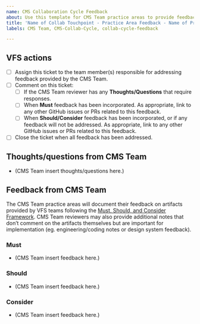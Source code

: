 ```yaml
---
name: CMS Collaboration Cycle Feedback
about: Use this template for CMS Team practice areas to provide feedback to teams going through the CMS Collaboration Cycle.
title: 'Name of Collab Touchpoint - Practice Area Feedback - Name of Project'
labels: CMS Team, CMS-Collab-Cycle, collab-cycle-feedback

---
```


## VFS actions
- [ ] Assign this ticket to the team member(s) responsible for addressing feedback provided by the CMS Team.
- [ ] Comment on this ticket:
  - [ ] If the CMS Team reviewer has any **Thoughts/Questions** that require responses.
  - [ ] When **Must** feedback has been incorporated. As appropriate, link to any other GitHub issues or PRs related to this feedback.
  - [ ] When **Should/Consider** feedback has been incorporated, or if any feedback will not be addressed. As appropriate, link to any other GitHub issues or PRs related to this feedback.
- [ ] Close the ticket when all feedback has been addressed.

## Thoughts/questions from CMS Team
- (CMS Team insert thoughts/questions here.)

## Feedback from CMS Team
The CMS Team practice areas will document their feedback on artifacts provided by VFS teams following the [Must, Should, and Consider Framework](https://depo-platform-documentation.scrollhelp.site/collaboration-cycle/must-should-and-consider-framework-for-feedback). CMS Team reviewers may also provide additional notes that don’t comment on the artifacts themselves but are important for implementation (eg. engineering/coding notes or design system feedback).

### Must
- (CMS Team insert feedback here.)

### Should
- (CMS Team insert feedback here.)

### Consider
- (CMS Team insert feedback here.)
